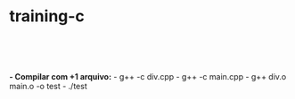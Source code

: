 # training-c #

</br></br></br>

  **- Compilar com +1 arquivo:**
      - g++ -c div.cpp
      - g++ -c main.cpp
      - g++ div.o main.o -o test
      - ./test

  
